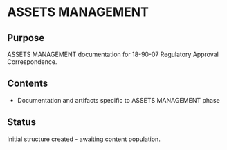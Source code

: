 # ASSETS MANAGEMENT

## Purpose
ASSETS MANAGEMENT documentation for 18-90-07 Regulatory Approval Correspondence.

## Contents
- Documentation and artifacts specific to ASSETS MANAGEMENT phase

## Status
Initial structure created - awaiting content population.
